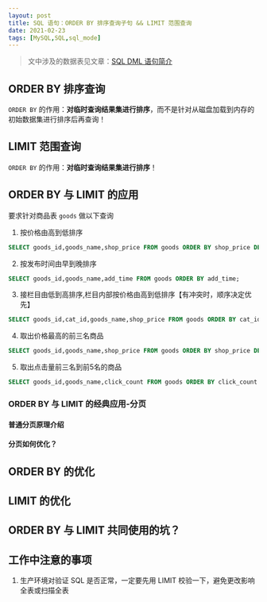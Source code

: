 ```yaml
---
layout: post
title: SQL 语句：ORDER BY 排序查询子句 && LIMIT 范围查询
date: 2021-02-23
tags: [MySQL,SQL,sql_mode]
---
```


> 文中涉及的数据表见文章：[SQL DML 语句简介](https://minsonlee.github.io/2021/01/sql-dml-select)

## ORDER BY 排序查询

`ORDER BY` 的作用：**对临时查询结果集进行排序**，而不是针对从磁盘加载到内存的初始数据集进行排序后再查询！

## LIMIT 范围查询

`ORDER BY` 的作用：**对临时查询结果集进行排序**！

## ORDER BY 与 LIMIT 的应用

要求针对商品表 `goods` 做以下查询

1. 按价格由高到低排序

```SQL
SELECT goods_id,goods_name,shop_price FROM goods ORDER BY shop_price DESC;
```

2. 按发布时间由早到晚排序

```SQL
SELECT goods_id,goods_name,add_time FROM goods ORDER BY add_time;
```

3. 接栏目由低到高排序,栏目内部按价格由高到低排序【有冲突时，顺序决定优先】

```SQL
SELECT goods_id,cat_id,goods_name,shop_price FROM goods ORDER BY cat_id ,shop_price DESC;
```

4. 取出价格最高的前三名商品

```SQL
SELECT goods_id,goods_name,shop_price FROM goods ORDER BY shop_price DESC LIMIT 3;
```

5. 取出点击量前三名到前5名的商品

```SQL
SELECT goods_id,goods_name,click_count FROM goods ORDER BY click_count DESC LIMIT 2,3;
```

### ORDER BY 与 LIMIT 的经典应用-分页

#### 普通分页原理介绍

#### 分页如何优化？


## ORDER BY 的优化

## LIMIT 的优化

## ORDER BY 与 LIMIT 共同使用的坑？


## 工作中注意的事项
1. 生产环境对验证 SQL 是否正常，一定要先用 LIMIT 校验一下，避免更改影响全表或扫描全表